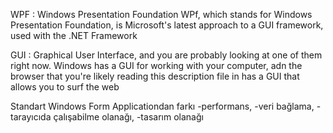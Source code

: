 WPF : Windows Presentation Foundation
WPf, which stands for Windows Presentation Foundation, is Microsoft's latest approach to a GUI framework, used with the .NET Framework

GUI : Graphical User Interface, and you are probably looking at one of them right now.
Windows has a GUI for working with your computer, adn the browser that you're likely reading this description file in has a GUI that allows you to surf the web

Standart Windows Form Applicationdan  farkı 
-performans, 
-veri bağlama, 
-tarayıcıda çalışabilme olanağı, 
-tasarım olanağı



